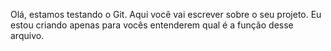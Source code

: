 Olá, estamos testando o Git.
Aqui você vai escrever sobre o seu projeto.
Eu estou criando apenas para vocês entenderem qual é a função desse arquivo.